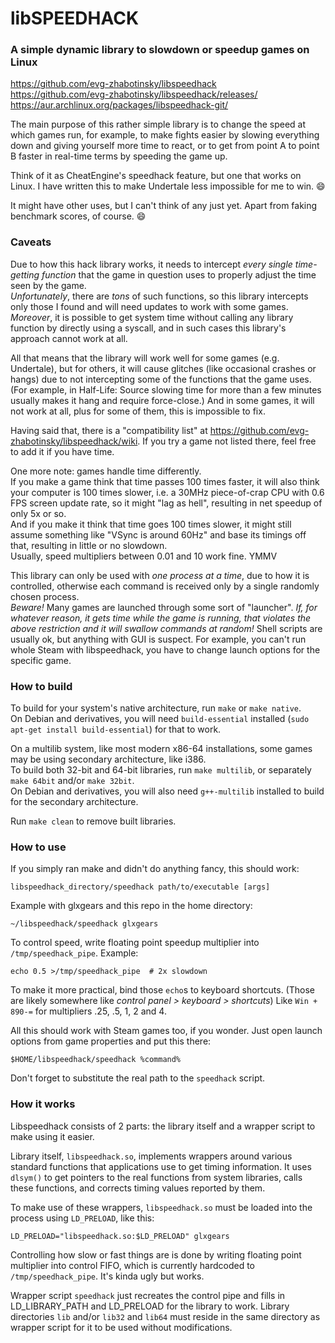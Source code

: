 libSPEEDHACK
============

### A simple dynamic library to slowdown or speedup games on Linux

<https://github.com/evg-zhabotinsky/libspeedhack>  
<https://github.com/evg-zhabotinsky/libspeedhack/releases/>
<https://aur.archlinux.org/packages/libspeedhack-git/>

The main purpose of this rather simple library is to change the speed at which
games run, for example, to make fights easier by slowing everything down and
giving yourself more time to react, or to get from point A to point B faster
in real-time terms by speeding the game up.

Think of it as CheatEngine's speedhack feature, but one that works on Linux.
I have written this to make Undertale less impossible for me to win. :smile:

It might have other uses, but I can't think of any just yet.
Apart from faking benchmark scores, of course. :smile:


### Caveats

Due to how this hack library works, it needs to intercept
*every single time-getting function* that the game in question uses
to properly adjust the time seen by the game.  
*Unfortunately*, there are *tons* of such functions,
so this library intercepts only those I found
and will need updates to work with some games.  
*Moreover*, it is possible to get system time
without calling any library function by directly using a syscall,
and in such cases this library's approach cannot work at all.

All that means that the library will work well for some games (e.g. Undertale),
but for others, it will cause glitches (like occasional crashes or hangs)
due to not intercepting some of the functions that the game uses.
(For example, in Half-Life: Source slowing time
 for more than a few minutes usually makes it hang and require force-close.)
And in some games, it will not work at all,
plus for some of them, this is impossible to fix.

Having said that, there is a "compatibility list" at
<https://github.com/evg-zhabotinsky/libspeedhack/wiki>.
If you try a game not listed there, feel free to add it if you have time.

One more note: games handle time differently.  
If you make a game think that time passes 100 times faster,
it will also think your computer is 100 times slower,
i.e. a 30MHz piece-of-crap CPU with 0.6 FPS screen update rate,
so it might "lag as hell", resulting in net speedup of only 5x or so.  
And if you make it think that time goes 100 times slower,
it might still assume something like "VSync is around 60Hz"
and base its timings off that, resulting in little or no slowdown.  
Usually, speed multipliers between 0.01 and 10 work fine. YMMV

This library can only be used with *one process at a time*,
due to how it is controlled, otherwise each command is received
only by a single randomly chosen process.  
*Beware!* Many games are launched through some sort of "launcher".
*If, for whatever reason, it gets time while the game is running,
 that violates the above restriction and it will swallow commands at random!*
Shell scripts are usually ok, but anything with GUI is suspect.
For example, you can't run whole Steam with libspeedhack,
you have to change launch options for the specific game.


### How to build

To build for your system's native architecture, run `make` or `make native`.  
On Debian and derivatives, you will need `build-essential` installed
(`sudo apt-get install build-essential`) for that to work.

On a multilib system, like most modern x86-64 installations,
some games may be using secondary architecture, like i386.  
To build both 32-bit and 64-bit libraries, run `make multilib`,
or separately `make 64bit` and/or `make 32bit`.  
On Debian and derivatives, you will also need `g++-multilib` installed
to build for the secondary architecture.

Run `make clean` to remove built libraries.


### How to use

If you simply ran make and didn't do anything fancy, this should work:

    libspeedhack_directory/speedhack path/to/executable [args]

Example with glxgears and this repo in the home directory:

    ~/libspeedhack/speedhack glxgears

To control speed, write floating point speedup multiplier into
`/tmp/speedhack_pipe`. Example:

    echo 0.5 >/tmp/speedhack_pipe  # 2x slowdown

To make it more practical, bind those `echo`s to keyboard shortcuts.
(Those are likely somewhere like _control panel > keyboard > shortcuts_)
Like `Win + 890-=` for multipliers .25, .5, 1, 2 and 4.

All this should work with Steam games too, if you wonder.
Just open launch options from game properties and put this there:

    $HOME/libspeedhack/speedhack %command%

Don't forget to substitute the real path to the `speedhack` script.


### How it works

Libspeedhack consists of 2 parts:
the library itself and a wrapper script to make using it easier.

Library itself, `libspeedhack.so`, implements wrappers around various standard
functions that applications use to get timing information. It uses `dlsym()`
to get pointers to the real functions from system libraries, calls these
functions, and corrects timing values reported by them.

To make use of these wrappers, `libspeedhack.so` must be loaded into the process
using `LD_PRELOAD`, like this:

    LD_PRELOAD="libspeedhack.so:$LD_PRELOAD" glxgears

Controlling how slow or fast things are is done by writing floating point
multiplier into control FIFO, which is currently hardcoded to
`/tmp/speedhack_pipe`. It's kinda ugly but works.

Wrapper script `speedhack` just recreates the control pipe
and fills in LD_LIBRARY_PATH and LD_PRELOAD for the library to work.
Library directories `lib` and/or `lib32` and `lib64` must reside in the same
directory as wrapper script for it to be used without modifications.

